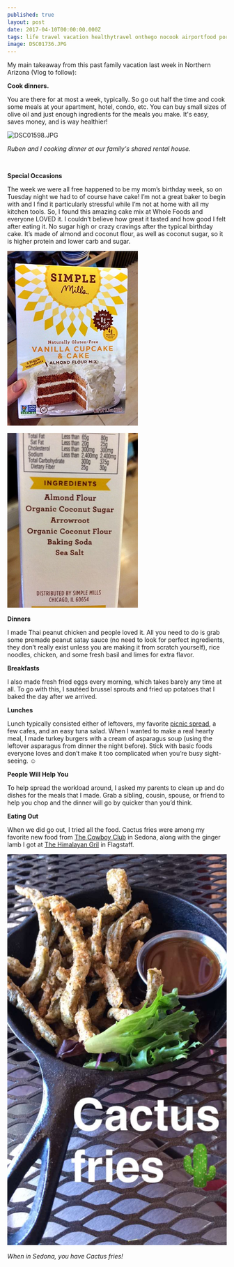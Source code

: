 ```yaml
---
published: true
layout: post
date: 2017-04-10T00:00:00.000Z
tags: life travel vacation healthytravel onthego nocook airportfood portable lunch dinner snacks familyvacation
image: DSC01736.JPG
---
```


My main takeaway from this past family vacation last week in Northern Arizona (Vlog to follow): 

**Cook dinners.** 

You are there for at most a week, typically. So go out half the time and cook some meals at your apartment, hotel, condo, etc. You can buy small sizes of olive oil and just enough ingredients for the meals you make. It's easy, saves money, and is way healthier!

![DSC01598.JPG](/content/DSC01598.JPG)

*Ruben and I cooking dinner at our family's shared rental house.*

<br>

**Special Occasions**

The week we were all free happened to be my mom’s birthday week, so on Tuesday night we had to of course have cake! I’m not a great baker to begin with and I find it particularly stressful while I’m not at home with all my kitchen tools. So, I found this amazing cake mix at Whole Foods and everyone LOVED it. I couldn’t believe how great it tasted and how good I felt after eating it. No sugar high or crazy cravings after the typical birthday cake. It’s made of almond and coconut flour, as well as coconut sugar, so it is higher protein and lower carb and sugar. 

![IMG_5321-2.jpg](/content/IMG_5321-2.jpg)

![IMG_5322-2.jpg](/content/IMG_5322-2.jpg)

**Dinners**

I made Thai peanut chicken and people loved it. All you need to do is grab some premade peanut satay sauce (no need to look for perfect ingredients, they don’t really exist unless you are making it from scratch yourself), rice noodles, chicken, and some fresh basil and limes for extra flavor. 


**Breakfasts**

I also made fresh fried eggs every morning, which takes barely any time at all. To go with this, I sautéed brussel sprouts and fried up potatoes that I baked the day after we arrived.

**Lunches**

Lunch typically consisted either of leftovers, my favorite [picnic spread](), a few cafes, and an easy tuna salad. When I wanted to make a real hearty meal, I made turkey burgers with a cream of asparagus soup (using the leftover asparagus from dinner the night before). Stick with basic foods everyone loves and don’t make it too complicated when you’re busy sight-seeing. ☺

**People Will Help You**

To help spread the workload around, I asked my parents to clean up and do dishes for the meals that I made. Grab a sibling, cousin, spouse, or friend to help you chop and the dinner will go by quicker than you’d think. 

**Eating Out**

When we did go out, I tried all the food. Cactus fries were among my favorite new food from [The Cowboy Club](http://www.cowboyclub.com) in Sedona, along with the ginger lamb I got at [The Himalayan Gril](http://www.himalayangrill.com/hgflg.html) in Flagstaff. 

![IMG_5315.JPG](/content/IMG_5315.JPG)

*When in Sedona, you have Cactus fries!* 
